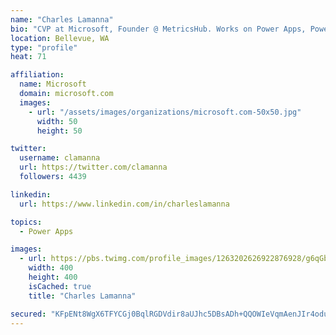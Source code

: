 ```yaml
---
name: "Charles Lamanna"
bio: "CVP at Microsoft, Founder @ MetricsHub. Works on Power Apps, Power Automate, Power Virtual Agent, Common Data Service and Dynamics 365."
location: Bellevue, WA
type: "profile"
heat: 71

affiliation:
  name: Microsoft
  domain: microsoft.com
  images:
    - url: "/assets/images/organizations/microsoft.com-50x50.jpg"
      width: 50
      height: 50

twitter:
  username: clamanna
  url: https://twitter.com/clamanna
  followers: 4439

linkedin:
  url: https://www.linkedin.com/in/charleslamanna

topics:
  - Power Apps

images:
  - url: https://pbs.twimg.com/profile_images/1263202626922876928/g6qGbHZ-_400x400.jpg
    width: 400
    height: 400
    isCached: true
    title: "Charles Lamanna"

secured: "KFpENt8WgX6TFYCGj0BqlRGDVdir8aUJhc5DBsADh+QQOWIeVqmAenJIr4odu92fDAzNL44g6yslfRIXX9/gNzh1Mt7bIFCpqRjJHBPYKiOCO6MVVMz/wwRq7ZhVCVfmI8yXdL0fTjQAuYw3E+nDlVeo9Phfa+tZTRZ51Ol0RWXzqLN29OOIYggE698B82AyL/7oP8DDuIrXJngafsWISITGOUYdTLdvQSPEvOLtB0o+Tt5CqY9fRqnZcieSLgXT+d5Da4vU9B2A01k62TLzp/HFbTcQW+bbtON0SbVU9c7hLHnh9GV2dDrO1pv9Ithjm6eAWVSRhcyElbMoqVK1/MBkfjQw4N6iowyfcPZy2naqukqaSNiDmhhU/hxIpiUuKEckE/k7rq9zD1yY5VQSndxfSVDYyIrTBNrDmCxAlFg=;/4xiBI7d3YDAb50sOxulxw=="
---
```


